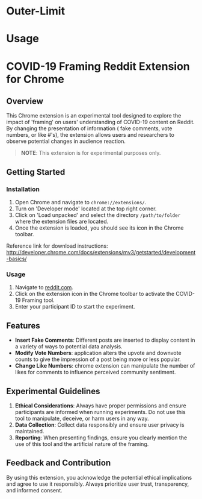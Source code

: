 # Outer-Limit
# Usage

# COVID-19 Framing Reddit Extension for Chrome

## Overview

This Chrome extension is an experimental tool designed to explore the impact of 'framing' on users' understanding of COVID-19 content on Reddit. By changing the presentation of information ( fake comments, vote numbers, or like #'s), the extension allows users and researchers to observe potential changes in audience reaction.

> **NOTE**: This extension is for experimental purposes only.

## Getting Started

### Installation

1. Open Chrome and navigate to `chrome://extensions/`.
2. Turn on 'Developer mode' located at the top right corner.
3. Click on 'Load unpacked' and select the directory `/path/to/folder` where the extension files are located.
4. Once the extension is loaded, you should see its icon in the Chrome toolbar.

Reference link for download instructions: http://developer.chrome.com/docs/extensions/mv3/getstarted/development-basics/

### Usage

1. Navigate to [reddit.com](http://www.reddit.com/).
2. Click on the extension icon in the Chrome toolbar to activate the COVID-19 Framing tool.
3. Enter your participant ID to start the experiment.

## Features

- **Insert Fake Comments**: Different posts are inserted to display content in a variety of ways to potential data analysis. 
- **Modify Vote Numbers**: application alters the upvote and downvote counts to give the impression of a post being more or less popular.
- **Change Like Numbers**: chrome extension can manipulate the number of likes for comments to influence perceived community sentiment.

## Experimental Guidelines

1. **Ethical Considerations**: Always have proper permissions and ensure participants are informed when running experiments. Do not use this tool to manipulate, deceive, or harm users in any way.
2. **Data Collection**: Collect data responsibly and ensure user privacy is maintained.
3. **Reporting**: When presenting findings, ensure you clearly mention the use of this tool and the artificial nature of the framing.

## Feedback and Contribution

By using this extension, you acknowledge the potential ethical implications and agree to use it responsibly. Always prioritize user trust, transparency, and informed consent.
